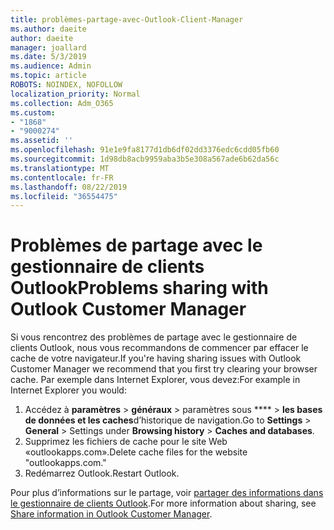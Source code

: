 ```yaml
---
title: problèmes-partage-avec-Outlook-Client-Manager
ms.author: daeite
author: daeite
manager: joallard
ms.date: 5/3/2019
ms.audience: Admin
ms.topic: article
ROBOTS: NOINDEX, NOFOLLOW
localization_priority: Normal
ms.collection: Adm_O365
ms.custom:
- "1868"
- "9000274"
ms.assetid: ''
ms.openlocfilehash: 91e1e9fa8177d1db6df02dd3376edc6cdd05fb60
ms.sourcegitcommit: 1d98db8acb9959aba3b5e308a567ade6b62da56c
ms.translationtype: MT
ms.contentlocale: fr-FR
ms.lasthandoff: 08/22/2019
ms.locfileid: "36554475"
---
```

# <a name="problems-sharing-with-outlook-customer-manager"></a><span data-ttu-id="6140e-102">Problèmes de partage avec le gestionnaire de clients Outlook</span><span class="sxs-lookup"><span data-stu-id="6140e-102">Problems sharing with Outlook Customer Manager</span></span>

<span data-ttu-id="6140e-103">Si vous rencontrez des problèmes de partage avec le gestionnaire de clients Outlook, nous vous recommandons de commencer par effacer le cache de votre navigateur.</span><span class="sxs-lookup"><span data-stu-id="6140e-103">If you're having sharing issues with Outlook Customer Manager we recommend that you first try clearing your browser cache.</span></span> <span data-ttu-id="6140e-104">Par exemple dans Internet Explorer, vous devez:</span><span class="sxs-lookup"><span data-stu-id="6140e-104">For example in Internet Explorer you would:</span></span>

1. <span data-ttu-id="6140e-105">Accédez à **paramètres** > **généraux** > paramètres sous \*\*\*\* > **les bases de données et les caches**d’historique de navigation.</span><span class="sxs-lookup"><span data-stu-id="6140e-105">Go to **Settings** > **General** > Settings under **Browsing history** > **Caches and databases**.</span></span>
2. <span data-ttu-id="6140e-106">Supprimez les fichiers de cache pour le site Web «outlookapps.com».</span><span class="sxs-lookup"><span data-stu-id="6140e-106">Delete cache files for the website "outlookapps.com."</span></span>
3. <span data-ttu-id="6140e-107">Redémarrez Outlook.</span><span class="sxs-lookup"><span data-stu-id="6140e-107">Restart Outlook.</span></span>

<span data-ttu-id="6140e-108">Pour plus d’informations sur le partage, voir [partager des informations dans le gestionnaire de clients Outlook](https://support.office.com/article/4f26cc69-67da-4cd5-b344-02d1a4799310%20).</span><span class="sxs-lookup"><span data-stu-id="6140e-108">For more information about sharing, see [Share information in Outlook Customer Manager](https://support.office.com/article/4f26cc69-67da-4cd5-b344-02d1a4799310%20).</span></span>